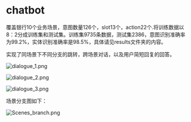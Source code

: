 # chatbot
覆盖银行10个业务场景，意图数量126个，slot13个，action22个.将训练数据以8：2分成训练集和测试集。训练集9735条数据，测试集2386，意图识别准确率为99.2%，实体识别准确率是98.5%，具体请见results文件夹的内容。

实现了同场景下不同分支的跳转，跨场景对话，以及用户简短回复的回答。

![dialogue_1.png](https://s2.loli.net/2022/03/13/PNugqQizdGBH8Ey.png)

![dialogue_2.png](https://s2.loli.net/2022/03/13/T7YGWelnCajqBzI.png)

![dialogue_3.png](https://s2.loli.net/2022/03/13/aCXpZ5Mkcb1qeRr.png)

场景分支图如下：


![Scenes_branch.png](https://s2.loli.net/2022/03/13/9qejYNol6h2wzyL.png)
